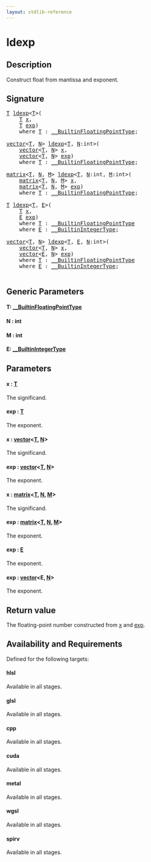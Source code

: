```yaml
---
layout: stdlib-reference
---
```


# ldexp

## Description

Construct float from mantissa and exponent.



## Signature 

<pre>
<a href="ldexp.html#typeparam-T" class="code_type">T</a> <a href="ldexp.html">ldexp</a>&lt;<a href="ldexp.html#typeparam-T" class="code_type">T</a>&gt;(
    <a href="ldexp.html#typeparam-T" class="code_type">T</a> <a href="ldexp.html#decl-x" class="code_param">x</a>,
    <a href="ldexp.html#typeparam-T" class="code_type">T</a> <a href="ldexp.html#decl-exp" class="code_param">exp</a>)
    <span class='code_keyword'>where</span> <a href="ldexp.html#typeparam-T" class="code_type">T</a> : <a href="index.html" class="code_type">__BuiltinFloatingPointType</a>;

<a href="index.html" class="code_type">vector</a>&lt;<a href="ldexp.html#typeparam-T" class="code_type">T</a>, <a href="ldexp.html#decl-N" class="code_var">N</a>&gt; <a href="ldexp.html">ldexp</a>&lt;<a href="ldexp.html#typeparam-T" class="code_type">T</a>, <a href="ldexp.html#decl-N" class="code_var">N</a>:<span class="code_keyword">int</span>&gt;(
    <a href="index.html" class="code_type">vector</a>&lt;<a href="ldexp.html#typeparam-T" class="code_type">T</a>, <a href="ldexp.html#decl-N" class="code_var">N</a>&gt; <a href="ldexp.html#decl-x" class="code_param">x</a>,
    <a href="index.html" class="code_type">vector</a>&lt;<a href="ldexp.html#typeparam-T" class="code_type">T</a>, <a href="ldexp.html#decl-N" class="code_var">N</a>&gt; <a href="ldexp.html#decl-exp" class="code_param">exp</a>)
    <span class='code_keyword'>where</span> <a href="ldexp.html#typeparam-T" class="code_type">T</a> : <a href="index.html" class="code_type">__BuiltinFloatingPointType</a>;

<a href="index.html" class="code_type">matrix</a>&lt;<a href="ldexp.html#typeparam-T" class="code_type">T</a>, <a href="ldexp.html#decl-N" class="code_var">N</a>, <a href="ldexp.html#decl-M" class="code_var">M</a>&gt; <a href="ldexp.html">ldexp</a>&lt;<a href="ldexp.html#typeparam-T" class="code_type">T</a>, <a href="ldexp.html#decl-N" class="code_var">N</a>:<span class="code_keyword">int</span>, <a href="ldexp.html#decl-M" class="code_var">M</a>:<span class="code_keyword">int</span>&gt;(
    <a href="index.html" class="code_type">matrix</a>&lt;<a href="ldexp.html#typeparam-T" class="code_type">T</a>, <a href="ldexp.html#decl-N" class="code_var">N</a>, <a href="ldexp.html#decl-M" class="code_var">M</a>&gt; <a href="ldexp.html#decl-x" class="code_param">x</a>,
    <a href="index.html" class="code_type">matrix</a>&lt;<a href="ldexp.html#typeparam-T" class="code_type">T</a>, <a href="ldexp.html#decl-N" class="code_var">N</a>, <a href="ldexp.html#decl-M" class="code_var">M</a>&gt; <a href="ldexp.html#decl-exp" class="code_param">exp</a>)
    <span class='code_keyword'>where</span> <a href="ldexp.html#typeparam-T" class="code_type">T</a> : <a href="index.html" class="code_type">__BuiltinFloatingPointType</a>;

<a href="ldexp.html#typeparam-T" class="code_type">T</a> <a href="ldexp.html">ldexp</a>&lt;<a href="ldexp.html#typeparam-T" class="code_type">T</a>, <a href="ldexp.html#typeparam-E" class="code_type">E</a>&gt;(
    <a href="ldexp.html#typeparam-T" class="code_type">T</a> <a href="ldexp.html#decl-x" class="code_param">x</a>,
    <a href="ldexp.html#typeparam-E" class="code_type">E</a> <a href="ldexp.html#decl-exp" class="code_param">exp</a>)
    <span class='code_keyword'>where</span> <a href="ldexp.html#typeparam-T" class="code_type">T</a> : <a href="index.html" class="code_type">__BuiltinFloatingPointType</a>
    <span class='code_keyword'>where</span> <a href="ldexp.html#typeparam-E" class="code_type">E</a> : <a href="index.html" class="code_type">__BuiltinIntegerType</a>;

<a href="index.html" class="code_type">vector</a>&lt;<a href="ldexp.html#typeparam-T" class="code_type">T</a>, <a href="ldexp.html#decl-N" class="code_var">N</a>&gt; <a href="ldexp.html">ldexp</a>&lt;<a href="ldexp.html#typeparam-T" class="code_type">T</a>, <a href="ldexp.html#typeparam-E" class="code_type">E</a>, <a href="ldexp.html#decl-N" class="code_var">N</a>:<span class="code_keyword">int</span>&gt;(
    <a href="index.html" class="code_type">vector</a>&lt;<a href="ldexp.html#typeparam-T" class="code_type">T</a>, <a href="ldexp.html#decl-N" class="code_var">N</a>&gt; <a href="ldexp.html#decl-x" class="code_param">x</a>,
    <a href="index.html" class="code_type">vector</a>&lt;<a href="ldexp.html#typeparam-E" class="code_type">E</a>, <a href="ldexp.html#decl-N" class="code_var">N</a>&gt; <a href="ldexp.html#decl-exp" class="code_param">exp</a>)
    <span class='code_keyword'>where</span> <a href="ldexp.html#typeparam-T" class="code_type">T</a> : <a href="index.html" class="code_type">__BuiltinFloatingPointType</a>
    <span class='code_keyword'>where</span> <a href="ldexp.html#typeparam-E" class="code_type">E</a> : <a href="index.html" class="code_type">__BuiltinIntegerType</a>;

</pre>

## Generic Parameters

####  <a id="typeparam-T"></a>T: [\_\_BuiltinFloatingPointType](../interfaces/0_builtinfloatingpointtype-029hm/index)
####  <a id="decl-N"></a>N  : int
####  <a id="decl-M"></a>M  : int
####  <a id="typeparam-E"></a>E: [\_\_BuiltinIntegerType](../interfaces/0_builtinintegertype-029g/index)

## Parameters

####  <a id="decl-x"></a>x  : [T](ldexp#typeparam-T)
The significand.

####  <a id="decl-exp"></a>exp  : [T](ldexp#typeparam-T)
The exponent.

####  <a id="decl-x"></a>x  : [vector](../types/vector/index)\<[T](../types/vector/index#typeparam-T), [N](../types/vector/index#decl-N)\>
The significand.

####  <a id="decl-exp"></a>exp  : [vector](../types/vector/index)\<[T](../types/vector/index#typeparam-T), [N](../types/vector/index#decl-N)\>
The exponent.

####  <a id="decl-x"></a>x  : [matrix](../types/matrix/index)\<[T](../types/matrix/t-0), [N](../types/matrix/index#decl-N), [M](../types/matrix/index#decl-M)\>
The significand.

####  <a id="decl-exp"></a>exp  : [matrix](../types/matrix/index)\<[T](../types/matrix/t-0), [N](../types/matrix/index#decl-N), [M](../types/matrix/index#decl-M)\>
The exponent.

####  <a id="decl-exp"></a>exp  : [E](ldexp#typeparam-E)
The exponent.

####  <a id="decl-exp"></a>exp  : [vector](../types/vector/index)\<E, [N](../types/vector/index#decl-N)\>
The exponent.


## Return value
The floating-point number constructed from <span class='code'><a href="ldexp.html#decl-x" class="code_param">x</a></span> and <span class='code'><a href="ldexp.html#decl-exp" class="code_param">exp</a></span>.


## Availability and Requirements

Defined for the following targets:

#### hlsl
Available in all stages.

#### glsl
Available in all stages.

#### cpp
Available in all stages.

#### cuda
Available in all stages.

#### metal
Available in all stages.

#### wgsl
Available in all stages.

#### spirv
Available in all stages.



